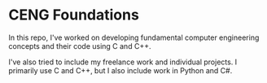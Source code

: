 # CENG Foundations

In this repo, I've worked on developing fundamental computer engineering concepts and their code using C and C++.

I've also tried to include my freelance work and individual projects. I primarily use C and C++, but I also include work in Python and C#.
